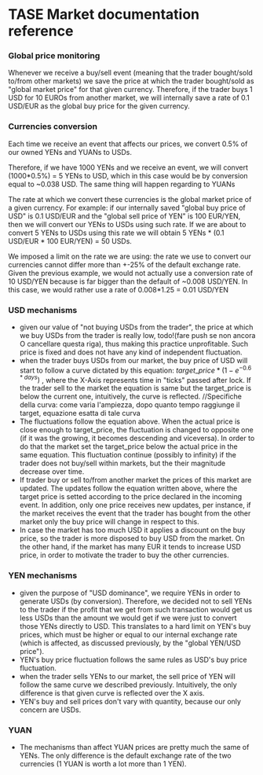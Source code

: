 # TASE Market documentation reference


### Global price monitoring
Whenever we receive a buy/sell event (meaning that the trader bought/sold to/from other markets) we save the price at which the trader bought/sold as "global market price" for that given currency.
Therefore, if the trader buys 1 USD for 10 EUROs from another market, we will internally save a rate of 0.1 USD/EUR as the global buy price for the given currency.

### Currencies conversion
Each time we receive an event that affects our prices, we convert 0.5% of our owned YENs and YUANs to USDs.

Therefore, if we have 1000 YENs and we receive an event, we will convert (1000*0.5%) = 5 YENs to USD, 
which in this case would be by conversion equal to ~0.038 USD. The same thing will happen regarding to YUANs

The rate at which we convert these currencies is the global market price of a given currency.
For example: if our internally saved "global buy price of USD" is 0.1 USD/EUR and the "global sell price of YEN" is 100 EUR/YEN,
then we will convert our YENs to USDs using such rate.
If we are about to convert 5 YENs to USDs using this rate we will obtain
5 YENs * (0.1 USD/EUR * 100 EUR/YEN) = 50 USDs. 

We imposed a limit on the rate we are using: the rate we use to convert our currencies cannot differ more than +-25% 
of the default exchange rate.
Given the previous example, we would not actually use a conversion rate of 10 USD/YEN because is far bigger than the default of ~0.008 USD/YEN. In this case, we would rather use a rate of 0.008\*1.25 = 0.01 USD/YEN

### USD mechanisms 
- given our value of "not buying USDs from the trader", the price at which we buy USDs from the trader is really low, todo!(fare push se non ancora O cancellare questa riga), thus making this practice unprofitable. Such price is fixed and does not have any kind of independent fluctuation.
- when the trader buys USDs from our market, the buy price of USD will start to follow a curve dictated by this equation: $target\_price*(1-e^{-0.6*days})$ , where the X-Axis represents time in "ticks" passed after lock. If the trader sell to the market the equation is same but the target_price is below the current one, intuitively, the curve is reflected. //Specifiche della curva: come varia l'ampiezza, dopo quanto tempo raggiunge il target, equazione esatta di tale curva
- The fluctuations follow the equation above. When the actual price is close enough to target_price, the fluctuation is changed to opposite one (if it was the growing, it becomes descending and viceversa). In order to do that the market set the target_price below the actual price in the same equation. This fluctuation continue (possibly to infinity) if the trader does not buy/sell within markets, but the their magnitude decrease over time. 
- If trader buy or sell to/from another market the prices of this market are updated. The updates follow the equation written above, where the target price is setted according to the price declared in the incoming event. In addition, only one price receives new updates, per instance, if the market receives the event that the trader has bought from the other market only the buy price will change in respect to this.
- In case the market has too much USD it applies a discount on the buy price, so the trader is more disposed to buy USD from the market. On the other hand, if the market has many EUR it tends to increase USD price, in order to motivate the trader to buy the other currencies.    

### YEN mechanisms
- given the purpose of "USD dominance", we require YENs in order to generate USDs (by conversion). Therefore, we decided not to sell YENs to the trader if the profit that we get from such transaction would get us less USDs than the amount we would get if we were just to convert those YENs directly to USD. This translates to a hard limit on YEN's buy prices, which must be higher or equal to our internal exchange rate (which is affected, as discussed previously, by the "global YEN/USD price"). 
- YEN's buy price fluctuation follows the same rules as USD's buy price fluctuation.
- when the trader sells YENs to our market, the sell price of YEN will follow the same curve we described previously. Intuitively, the only difference is that given curve is reflected over the X axis.  
- YEN's buy and sell prices don't vary with quantity, because our only concern are USDs. 

### YUAN
- The mechanisms than affect YUAN prices are pretty much the same of YENs. The only difference is the default exchange rate of the two currencies (1 YUAN is worth a lot more than 1 YEN). 
